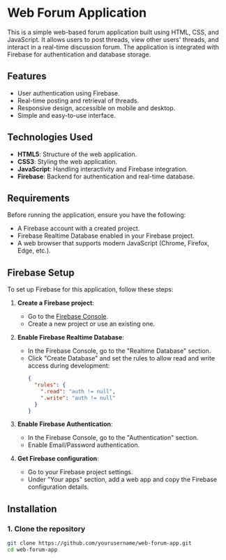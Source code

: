 # Web Forum Application

This is a simple web-based forum application built using HTML, CSS, and JavaScript. It allows users to post threads, view other users' threads, and interact in a real-time discussion forum. The application is integrated with Firebase for authentication and database storage.

## Features
- User authentication using Firebase.
- Real-time posting and retrieval of threads.
- Responsive design, accessible on mobile and desktop.
- Simple and easy-to-use interface.

## Technologies Used
- **HTML5**: Structure of the web application.
- **CSS3**: Styling the web application.
- **JavaScript**: Handling interactivity and Firebase integration.
- **Firebase**: Backend for authentication and real-time database.

## Requirements
Before running the application, ensure you have the following:
- A Firebase account with a created project.
- Firebase Realtime Database enabled in your Firebase project.
- A web browser that supports modern JavaScript (Chrome, Firefox, Edge, etc.).

## Firebase Setup
To set up Firebase for this application, follow these steps:
1. **Create a Firebase project**:
   - Go to the [Firebase Console](https://console.firebase.google.com/).
   - Create a new project or use an existing one.
2. **Enable Firebase Realtime Database**:
   - In the Firebase Console, go to the "Realtime Database" section.
   - Click "Create Database" and set the rules to allow read and write access during development:
     ```json
     {
       "rules": {
         ".read": "auth != null",
         ".write": "auth != null"
       }
     }
     ```

3. **Enable Firebase Authentication**:
   - In the Firebase Console, go to the "Authentication" section.
   - Enable Email/Password authentication.
4. **Get Firebase configuration**:
   - Go to your Firebase project settings.
   - Under "Your apps" section, add a web app and copy the Firebase configuration details.

## Installation

### 1. Clone the repository

```bash
git clone https://github.com/yourusername/web-forum-app.git
cd web-forum-app
